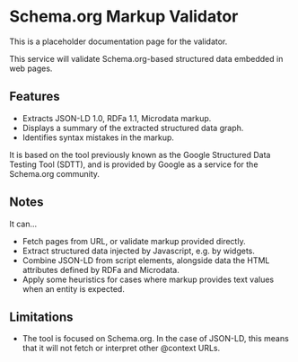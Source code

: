 
# Schema.org Markup Validator

This is a placeholder documentation page for the validator.

This service will validate Schema.org-based structured data embedded in web pages.

## Features

 * Extracts JSON-LD 1.0, RDFa 1.1, Microdata markup.
 * Displays a summary of the extracted structured data graph.
 * Identifies syntax mistakes in the markup.
 
It is based on the tool previously known as the Google Structured Data Testing Tool (SDTT), and is provided 
by Google as a service for the Schema.org community. 

## Notes

It can...

 * Fetch pages from URL, or validate markup provided directly.
 * Extract structured data injected by Javascript, e.g. by widgets.
 * Combine JSON-LD from script elements, alongside data the HTML attributes defined by RDFa and Microdata.
 * Apply some heuristics for cases where markup provides text values when an entity is expected.

## Limitations

 * The tool is focused on Schema.org. In the case of JSON-LD, this means that it will not fetch or interpret  other @context URLs.


